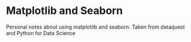 # Matplotlib and Seaborn
Personal notes about using matplotlib and seaborn. Taken from dataquest and Python for Data Science
